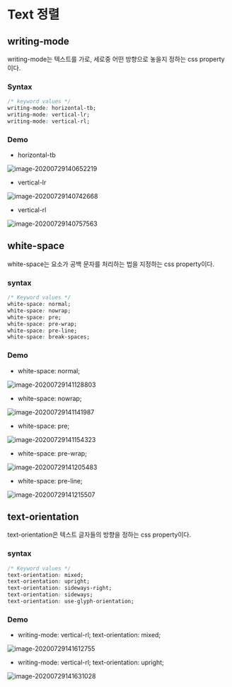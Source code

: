 # Text 정렬

## writing-mode

writing-mode는 텍스트를 가로, 세로중 어떤 방향으로 놓을지 정하는 css property이다.

### Syntax

``` css
/* keyword values */
writing-mode: horizontal-tb;
writing-mode: vertical-lr;
writing-mode: vertical-rl;
```

### Demo

- horizontal-tb

![image-20200729140652219](https://user-images.githubusercontent.com/31975706/88759706-4c1d8200-d1a6-11ea-8e51-b773fb0ef36e.png)

- vertical-lr

![image-20200729140742668](https://user-images.githubusercontent.com/31975706/88759736-593a7100-d1a6-11ea-8013-f79f27bb52c6.png)

- vertical-rl

![image-20200729140757563](https://user-images.githubusercontent.com/31975706/88759748-60617f00-d1a6-11ea-969a-9350a1c05a19.png)

## white-space

white-space는 요소가 공백 문자를 처리하는 법을 지정하는 css property이다.

### syntax

``` css
/* Keyword values */
white-space: normal;
white-space: nowrap;
white-space: pre;
white-space: pre-wrap;
white-space: pre-line;
white-space: break-spaces;
```

### Demo

- white-space: normal;

![image-20200729141128803](https://user-images.githubusercontent.com/31975706/88759764-68b9ba00-d1a6-11ea-9133-d8bc61b1ee42.png)

- white-space: nowrap;

![image-20200729141141987](https://user-images.githubusercontent.com/31975706/88759776-6f483180-d1a6-11ea-925e-333e63599b0f.png)

- white-space: pre;

![image-20200729141154323](https://user-images.githubusercontent.com/31975706/88759796-7a9b5d00-d1a6-11ea-8082-03ea42f233dd.png)

- white-space: pre-wrap;

![image-20200729141205483](https://user-images.githubusercontent.com/31975706/88759807-8424c500-d1a6-11ea-8b41-ff25b182e3d7.png)

- white-space: pre-line;

![image-20200729141215507](https://user-images.githubusercontent.com/31975706/88759829-8dae2d00-d1a6-11ea-9f19-2ba177bb28ca.png)

## text-orientation

text-orientation은 텍스트 글자들의 방향을 정하는 css property이다.

### syntax

``` css
/* Keyword values */
text-orientation: mixed;
text-orientation: upright;
text-orientation: sideways-right;
text-orientation: sideways;
text-orientation: use-glyph-orientation;
```

### Demo

- writing-mode: vertical-rl; 
  text-orientation: mixed;

![image-20200729141612755](https://user-images.githubusercontent.com/31975706/88759844-9999ef00-d1a6-11ea-8ab3-b38f96a8ecf4.png)

- writing-mode: vertical-rl;
  text-orientation: upright;

![image-20200729141631028](https://user-images.githubusercontent.com/31975706/88759853-9f8fd000-d1a6-11ea-8472-686d3adff3a5.png)